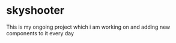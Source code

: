 # skyshooter
This is my ongoing project which i am working on and adding new components to it every day 
